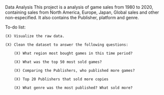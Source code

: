 Data Analysis
This project is a analysis of game sales from 1980 to 2020, containing sales from North America, Europe, Japan, Global sales and other non-especified. It also contains the Publisher, platform and genre.

To-do list:

    (X) Visualize the raw data.
    
    (X) Clean the dataset to answer the following questions:
        
        (X) What region most bought games in this time period?
    
        (X) What was the top 50 most sold games?

        (X) Comparing the Publishers, who published more games? 

        (X) Top 20 Publishers that sold more copies

        (X) What genre was the most published? What sold more?